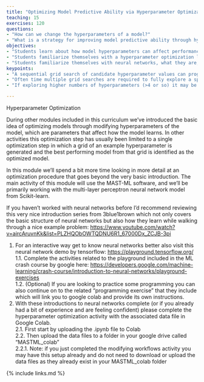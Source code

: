 ```yaml
---
title: "Optimizing Model Predictive Ability via Hyperparameter Optimization"
teaching: 15
exercises: 120
questions:
- "How can we change the hyperparameters of a model?"
- "What is a strategy for improving model predictive ability through hyperparameter optimization?"
objectives:
- "Students learn about how model hyperparameters can affect performance and are introduced to some basic ideas on how these hyperparameters can be optimized."
- "Students familiarize themselves with a hyperparameter optimization landscape and explore various methods of searching for a global minimum in model errors and avoiding getting trapped in a local minimum."
- "Students familiarize themselves with neural networks, what they are, how to use them, and how to optimize them."
keypoints:
- "A sequential grid search of candidate hyperparameter values can progressively search for the best combination of model hyperparameters"
- "Often time multiple grid searches are required to fully explore a space in sufficient detail"
- "If exploring higher numbers of hyperparameters (>4 or so) it may be better to use more sophisticated search techniques as a full grid search takes much more computational time."

---
```

Hyperparameter Optimization  
  
During other modules included in this curriculum we’ve introduced the basic idea of optimizing models through modifying hyperparameters of the model, which are parameters that affect how the model learns. In other activities this optimization step has usually been limited to a single optimization step in which a grid of an example hyperparameter is generated and the best performing model from that grid is identified as the optimized model.   
  
In this module we’ll spend a bit more time looking in more detail at an optimization procedure that goes beyond the very basic introduction. The main activity of this module will use the MAST-ML software, and we’ll be primarily working with the multi-layer perceptron neural network model from Scikit-learn.  
  
If you haven’t worked with neural networks before I’d recommend reviewing this very nice introduction series from 3blue1brown which not only covers the basic structure of neural networks but also how they learn while walking through a nice example problem:  https://www.youtube.com/watch?v=aircAruvnKk&list=PLZHQObOWTQDNU6R1_67000Dx_ZCJB-3pi    
  
1. For an interactive way get to know neural networks better also visit this neural network demo by tensorflow: https://playground.tensorflow.org/   
    1.1. Complete the activities related to the playground included in the ML crash course by google here: https://developers.google.com/machine-learning/crash-course/introduction-to-neural-networks/playground-exercises  
    1.2. (Optional) If you are looking to practice some programming you can also continue on to the related “programming exercise” that they include which will link you to google colab and provide its own instructions.  
2. With these introductions to neural networks complete (or if you already had a bit of experience and are feeling confident) please complete the hyperparameter optimization activity with the associated data file in Google Colab.  
    2.1. First start by uploading the .ipynb file to Colab  
    2.2. Then upload the data files to a folder in your google drive called “MASTML_colab”  
        2.2.1. Note: if you just completed the modifying workflows activity you may have this setup already and do not need to download or upload the data files as they already exist in your MASTML_colab folder  
  
{% include links.md %}

